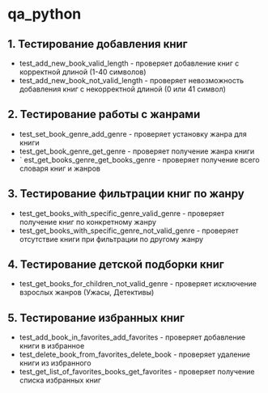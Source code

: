 # qa_python
## 1. Тестирование добавления книг
-  test_add_new_book_valid_length - проверяет добавление книг с корректной длиной (1-40 символов)
-  test_add_new_book_not_valid_length - проверяет невозможность добавления книг с некорректной длиной (0 или 41 символ)

## 2. Тестирование работы с жанрами
-  test_set_book_genre_add_genre - проверяет установку жанра для книги
-  test_get_book_genre_get_genre - проверяет получение жанра книги
- ` est_get_books_genre_get_books_genre - проверяет получение всего словаря книг и жанров

## 3. Тестирование фильтрации книг по жанру
-  test_get_books_with_specific_genre_valid_genre - проверяет получение книг по конкретному жанру
-  test_get_books_with_specific_genre_not_valid_genre - проверяет отсутствие книги при фильтрации по другому жанру

## 4. Тестирование детской подборки книг
-  test_get_books_for_children_not_valid_genre - проверяет исключение взрослых жанров (Ужасы, Детективы)

## 5. Тестирование избранных книг
- test_add_book_in_favorites_add_favorites - проверяет добавление книги в избранное
- test_delete_book_from_favorites_delete_book - проверяет удаление книги из избранного
- test_get_list_of_favorites_books_get_favorites - проверяет получение списка избранных книг
